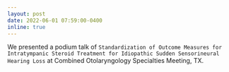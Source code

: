 ```yaml
---
layout: post
date: 2022-06-01 07:59:00-0400
inline: true
---
```


We presented a podium talk of `Standardization of Outcome Measures for Intratympanic Steroid Treatment for Idiopathic Sudden Sensorineural Hearing Loss` at Combined Otolaryngology Specialties Meeting, TX.